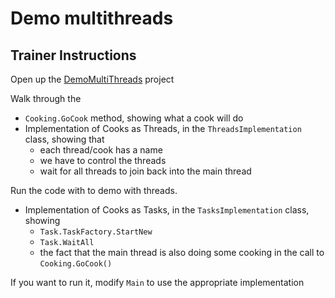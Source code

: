 # Demo multithreads 

## Trainer Instructions

 Open up the [DemoMultiThreads](demo-multi-threads) project

 Walk through the

- `Cooking.GoCook` method, showing what a cook will do
- Implementation of Cooks as Threads, in the `ThreadsImplementation` class, showing that
  - each thread/cook has a name
  - we have to control the threads
  - wait for all threads to join back into the main thread
  
 Run the code with  to demo with threads.

- Implementation of Cooks as Tasks, in the `TasksImplementation` class, showing
  - `Task.TaskFactory.StartNew`
  - `Task.WaitAll`
  - the fact that the main thread is also doing some cooking in the call to `Cooking.GoCook()`

If you want to run it, modify `Main` to use the appropriate implementation

